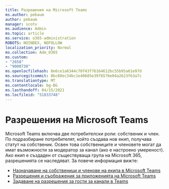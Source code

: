 ```yaml
---
title: Разрешения на Microsoft Teams
ms.author: pebaum
author: pebaum
manager: scotv
ms.audience: Admin
ms.topic: article
ms.service: o365-administration
ROBOTS: NOINDEX, NOFOLLOW
localization_priority: Normal
ms.collection: Adm_O365
ms.custom:
- "2658"
- "9000730"
ms.openlocfilehash: 8e6ce1a6344c70f43f76164612bc55b95a61e97d
ms.sourcegitcommit: 8bc60ec34bc1e40685e3976576e04a2623f63a7c
ms.translationtype: MT
ms.contentlocale: bg-BG
ms.lasthandoff: 04/15/2021
ms.locfileid: "51833748"
---
```

# <a name="microsoft-teams-permissions"></a>Разрешения на Microsoft Teams

Microsoft Teams включва две потребителски роли: собственик и член. По подразбиране потребителят, който създава нов екип, получава статут на собственик. Освен това собствениците и членовете могат да имат възможности за модератор за канал (ако е настроено умереност). Ако екип е създаден от съществуваща група на Microsoft 365, разрешенията се наследяват. За повече информация вижте:

- [Назначаване на собственици и членове на екипа в Microsoft Teams](https://docs.microsoft.com/microsoftteams/assign-roles-permissions)
- [Разрешения и съображения за приложенията на Microsoft Teams](https://docs.microsoft.com/microsoftteams/app-permissions)
- [Задаване на разрешения за гости за канали в Teams](https://support.office.com/article/4756c468-2746-4bfd-a582-736d55fcc169)
